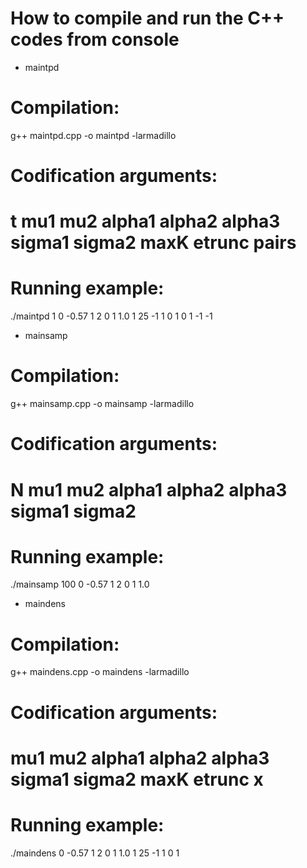 
How to compile and run the C++ codes from console 
=================================================

- maintpd

# Compilation:
g++ maintpd.cpp -o maintpd -larmadillo

# Codification arguments:
# t mu1 mu2 alpha1 alpha2 alpha3 sigma1 sigma2 maxK etrunc pairs

# Running example:
./maintpd 1 0 -0.57 1 2 0 1 1.0 1 25 -1 1 0 1 0 1 -1 -1


- mainsamp

# Compilation:
g++ mainsamp.cpp -o mainsamp -larmadillo

# Codification arguments:
# N mu1 mu2 alpha1 alpha2 alpha3 sigma1 sigma2

# Running example:
./mainsamp 100 0 -0.57 1 2 0 1 1.0

- maindens

# Compilation:
g++ maindens.cpp -o maindens -larmadillo

# Codification arguments:
# mu1 mu2 alpha1 alpha2 alpha3 sigma1 sigma2 maxK etrunc x

# Running example:
./maindens 0 -0.57 1 2 0 1 1.0 1 25 -1 1 0 1